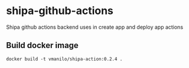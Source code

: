 # shipa-github-actions

Shipa github actions backend uses in create app and deploy app actions

## Build docker image

    docker build -t vmanilo/shipa-action:0.2.4 .
